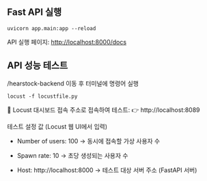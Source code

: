 ## Fast API 실행

```
uvicorn app.main:app --reload
```

API 실행 페이지: <http://localhost:8000/docs>

## API 성능 테스트
/hearstock-backend 이동 후 터미널에 명령어 실행
```
locust -f locustfile.py
```

🔗 Locust 대시보드 접속
주소로 접속하여 테스트:
👉 http://localhost:8089

 테스트 설정 값 (Locust 웹 UI에서 입력)
 
* Number of users: 100
→ 동시에 접속할 가상 사용자 수

* Spawn rate: 10
→ 초당 생성되는 사용자 수

* Host: http://localhost:8000
→ 테스트 대상 서버 주소 (FastAPI 서버)

